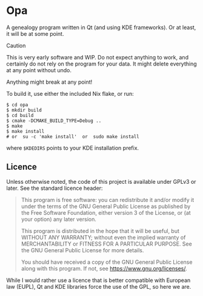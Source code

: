 # Opa

A genealogy program written in Qt (and using KDE frameworks). Or at least, it will be at some point.

> [!CAUTION]
> This is very early software and WIP. Do not expect anything to work, and certainly do not rely on the program for your data.
> It might delete everything at any point without undo.
>
> Anything might break at any point!

To build it, use either the included Nix flake, or run:

```console
$ cd opa
$ mkdir build
$ cd build
$ cmake -DCMAKE_BUILD_TYPE=Debug ..
$ make
$ make install
# or  su -c 'make install'  or  sudo make install
```

where `$KDEDIRS` points to your KDE installation prefix.

## Licence

Unless otherwise noted, the code of this project is available under GPLv3 or later.
See the standard licence header:

> This program is free software: you can redistribute it and/or modify it under the terms of the GNU General Public License as published by the Free Software Foundation, either version 3 of the License, or (at your option) any later version.
>
> This program is distributed in the hope that it will be useful, but WITHOUT ANY WARRANTY; without even the implied warranty of MERCHANTABILITY or FITNESS FOR A PARTICULAR PURPOSE. See the GNU General Public License for more details.
>
> You should have received a copy of the GNU General Public License along with this program. If not, see <https://www.gnu.org/licenses/>.

While I would rather use a licence that is better compatible with European law (EUPL),
Qt and KDE libraries force the use of the GPL, so here we are.